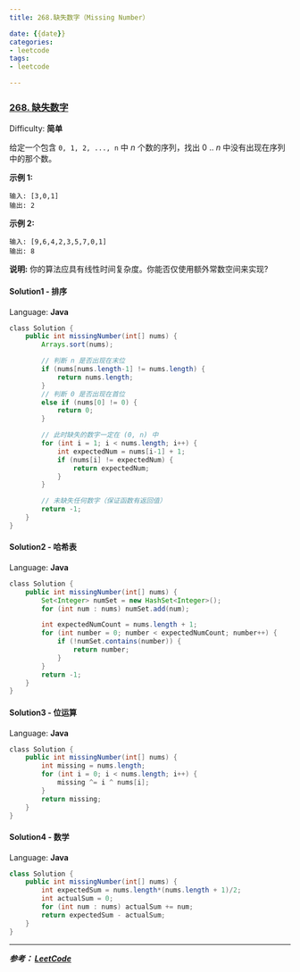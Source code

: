 ```yaml
---
title: 268.缺失数字（Missing Number）

date: {{date}}
categories:
- leetcode
tags:
- leetcode

---
```

### [268\. 缺失数字](https://leetcode-cn.com/problems/missing-number/)

Difficulty: **简单**


给定一个包含 `0, 1, 2, ..., n` 中 _n_ 个数的序列，找出 0 .. _n_ 中没有出现在序列中的那个数。

**示例 1:**

```
输入: [3,0,1]
输出: 2
```

**示例 2:**

```
输入: [9,6,4,2,3,5,7,0,1]
输出: 8
```

**说明:**
你的算法应具有线性时间复杂度。你能否仅使用额外常数空间来实现?


#### Solution1 - 排序

Language: **Java**

```java
​class Solution {
    public int missingNumber(int[] nums) {
        Arrays.sort(nums);

        // 判断 n 是否出现在末位
        if (nums[nums.length-1] != nums.length) {
            return nums.length;
        }
        // 判断 0 是否出现在首位
        else if (nums[0] != 0) {
            return 0;
        }

        // 此时缺失的数字一定在 (0, n) 中
        for (int i = 1; i < nums.length; i++) {
            int expectedNum = nums[i-1] + 1;
            if (nums[i] != expectedNum) {
                return expectedNum;
            }
        }

        // 未缺失任何数字（保证函数有返回值）
        return -1;
    }
}
```

#### Solution2 - 哈希表

Language: **Java**

```java
​class Solution {
    public int missingNumber(int[] nums) {
        Set<Integer> numSet = new HashSet<Integer>();
        for (int num : nums) numSet.add(num);

        int expectedNumCount = nums.length + 1;
        for (int number = 0; number < expectedNumCount; number++) {
            if (!numSet.contains(number)) {
                return number;
            }
        }
        return -1;
    }
}
```

#### Solution3 - 位运算

Language: **Java**

```java
​class Solution {
    public int missingNumber(int[] nums) {
        int missing = nums.length;
        for (int i = 0; i < nums.length; i++) {
            missing ^= i ^ nums[i];
        }
        return missing;
    }
}
```

#### Solution4 - 数学

Language: **Java**

```java
class Solution {
    public int missingNumber(int[] nums) {
        int expectedSum = nums.length*(nums.length + 1)/2;
        int actualSum = 0;
        for (int num : nums) actualSum += num;
        return expectedSum - actualSum;
    }
}
```


---
***参考：
[LeetCode](https://leetcode-cn.com/problems/missing-number/solution/que-shi-shu-zi-by-leetcode/)***

